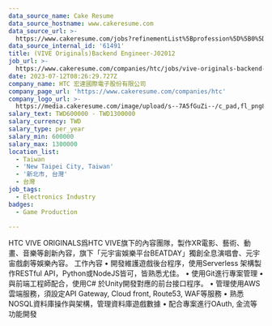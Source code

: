 ```yaml
---
data_source_name: Cake Resume
data_source_hostname: www.cakeresume.com
data_source_url: >-
  https://www.cakeresume.com/jobs?refinementList%5Bprofession%5D%5B0%5D=game-production&range%5Bsalary_range%5D%5Bmin%5D=100000
data_source_internal_id: '61491'
title: (VIVE Originals)Backend Engineer-J02012
job_url: >-
  https://www.cakeresume.com/companies/htc/jobs/vive-originals-backend-engineer-j02012
date: 2023-07-12T08:26:29.727Z
company_name: HTC 宏達國際電子股份有限公司
company_page_url: 'https://www.cakeresume.com/companies/htc'
company_logo_url: >-
  https://media.cakeresume.com/image/upload/s--7A5fGuZi--/c_pad,fl_png8,h_200,w_200/v1653018937/yogdqowu49ejouq8izp6.png
salary_text: TWD600000 - TWD1300000
salary_currency: TWD
salary_type: per_year
salary_min: 600000
salary_max: 1300000
location_list:
  - Taiwan
  - 'New Taipei City, Taiwan'
  - '新北市, 台灣'
  - 台灣
job_tags:
  - Electronics Industry
badges:
  - Game Production

---
```


HTC VIVE ORIGINALS爲HTC VIVE旗下的內容團隊，製作XR電影、藝術、動畫、音樂等創新內容，旗下「元宇宙娛樂平台BEATDAY」獨創全息演唱會、元宇宙戲劇等娛樂內容。 工作內容 • 開發維護遊戲後台程序，使用Serverless 架構製作RESTful API，Python或NodeJS皆可，皆熟悉尤佳。 • 使用Git進行專案管理 • 與前端工程師配合，使用C# 於Unity開發對應的前台接口程序。 • 管理使用AWS雲端服務，須設定API Gateway, Cloud front, Route53, WAF等服務 • 熟悉NOSQL資料庫操作與架構，管理資料庫遊戲數據 • 配合專案進行OAuth, 金流等功能開發